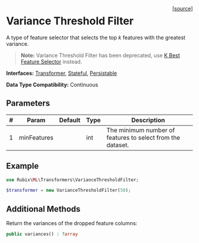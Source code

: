 <span style="float:right;"><a href="https://github.com/RubixML/ML/blob/master/src/Transformers/VarianceThresholdFilter.php">[source]</a></span>

# Variance Threshold Filter
A type of feature selector that selects the top *k* features with the greatest variance.

> **Note:** Variance Threshold Filter has been deprecated, use [K Best Feature Selector](k-best-feature-selector.md) instead.

**Interfaces:** [Transformer](api.md#transformer), [Stateful](api.md#stateful), [Persistable](../persistable.md)

**Data Type Compatibility:** Continuous

## Parameters
| # | Param | Default | Type | Description |
|---|---|---|---|---|
| 1 | minFeatures | | int | The minimum number of features to select from the dataset. |

## Example
```php
use Rubix\ML\Transformers\VarianceThresholdFilter;

$transformer = new VarianceThresholdFilter(50);
```

## Additional Methods
Return the variances of the dropped feature columns:
```php
public variances() : ?array
```
